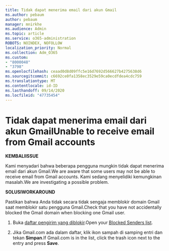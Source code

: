 ```yaml
---
title: Tidak dapat menerima email dari akun Gmail
ms.author: pebaum
author: pebaum
manager: mnirkhe
ms.audience: Admin
ms.topic: article
ms.service: o365-administration
ROBOTS: NOINDEX, NOFOLLOW
localization_priority: Normal
ms.collection: Adm_O365
ms.custom:
- "8000048"
- "3798"
ms.openlocfilehash: ceaad0d8d09ffc5e16d7692d566627b4275638d6
ms.sourcegitcommit: c6692ce0fa1358ec3529e59ca0ecdfdea4cdc759
ms.translationtype: MT
ms.contentlocale: id-ID
ms.lasthandoff: 09/14/2020
ms.locfileid: "47735454"
---
```

# <a name="unable-to-receive-email-from-gmail-accounts"></a><span data-ttu-id="24e20-102">Tidak dapat menerima email dari akun Gmail</span><span class="sxs-lookup"><span data-stu-id="24e20-102">Unable to receive email from Gmail accounts</span></span>

<span data-ttu-id="24e20-103">**KEMBALI**</span><span class="sxs-lookup"><span data-stu-id="24e20-103">**ISSUE**</span></span>

<span data-ttu-id="24e20-104">Kami menyadari bahwa beberapa pengguna mungkin tidak dapat menerima email dari akun Gmail.</span><span class="sxs-lookup"><span data-stu-id="24e20-104">We are aware that some users may not be able to receive email from Gmail accounts.</span></span> <span data-ttu-id="24e20-105">Kami sedang menyelidiki kemungkinan masalah.</span><span class="sxs-lookup"><span data-stu-id="24e20-105">We are investigating a possible problem.</span></span>

<span data-ttu-id="24e20-106">**SOLUSI**</span><span class="sxs-lookup"><span data-stu-id="24e20-106">**WORKAROUND**</span></span>

<span data-ttu-id="24e20-107">Pastikan bahwa Anda tidak secara tidak sengaja memblokir domain Gmail saat memblokir satu pengguna Gmail.</span><span class="sxs-lookup"><span data-stu-id="24e20-107">Check that you have not accidentally blocked the Gmail domain when blocking one Gmail user.</span></span>

1. <span data-ttu-id="24e20-108">Buka [daftar pengirim yang diblokir](https://go.microsoft.com/fwlink/?linkid=2121010).</span><span class="sxs-lookup"><span data-stu-id="24e20-108">Open your [Blocked Senders list](https://go.microsoft.com/fwlink/?linkid=2121010).</span></span>

2. <span data-ttu-id="24e20-109">Jika Gmail.com ada dalam daftar, klik ikon sampah di samping entri dan tekan **Simpan**.</span><span class="sxs-lookup"><span data-stu-id="24e20-109">If Gmail.com is in the list, click the trash icon next to the entry and press **Save**.</span></span>
